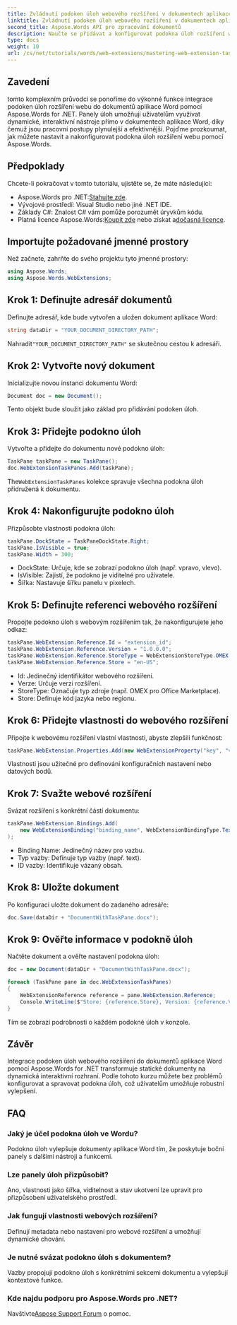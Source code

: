 ```yaml
---
title: Zvládnutí podoken úloh webového rozšíření v dokumentech aplikace Word
linktitle: Zvládnutí podoken úloh webového rozšíření v dokumentech aplikace Word
second_title: Aspose.Words API pro zpracování dokumentů
description: Naučte se přidávat a konfigurovat podokna úloh rozšíření webu v dokumentech aplikace Word pomocí Aspose.Words for .NET. Postupujte podle tohoto komplexního průvodce pro bezproblémovou integraci s podrobnými příklady kódu a podrobnými pokyny.
type: docs
weight: 10
url: /cs/net/tutorials/words/web-extensions/mastering-web-extension-task-panes/
---
```

## Zavedení  

tomto komplexním průvodci se ponoříme do výkonné funkce integrace podoken úloh rozšíření webu do dokumentů aplikace Word pomocí Aspose.Words for .NET. Panely úloh umožňují uživatelům využívat dynamické, interaktivní nástroje přímo v dokumentech aplikace Word, díky čemuž jsou pracovní postupy plynulejší a efektivnější. Pojďme prozkoumat, jak můžete nastavit a nakonfigurovat podokna úloh rozšíření webu pomocí Aspose.Words.

## Předpoklady  

Chcete-li pokračovat v tomto tutoriálu, ujistěte se, že máte následující:  

-  Aspose.Words pro .NET:[Stahujte zde](https://releases.aspose.com/words/net/).  
- Vývojové prostředí: Visual Studio nebo jiné .NET IDE.  
- Základy C#: Znalost C# vám pomůže porozumět úryvkům kódu.  
-  Platná licence Aspose.Words:[Koupit zde](https://purchase.aspose.com/buy) nebo získat a[dočasná licence](https://purchase.aspose.com/temporary-license/).  

## Importujte požadované jmenné prostory  

Než začnete, zahrňte do svého projektu tyto jmenné prostory:  

```csharp
using Aspose.Words;
using Aspose.Words.WebExtensions;
```

## Krok 1: Definujte adresář dokumentů  

Definujte adresář, kde bude vytvořen a uložen dokument aplikace Word:  

```csharp
string dataDir = "YOUR_DOCUMENT_DIRECTORY_PATH";
```

 Nahradit`"YOUR_DOCUMENT_DIRECTORY_PATH"` se skutečnou cestou k adresáři.

## Krok 2: Vytvořte nový dokument  

Inicializujte novou instanci dokumentu Word:  

```csharp
Document doc = new Document();
```

Tento objekt bude sloužit jako základ pro přidávání podoken úloh.

## Krok 3: Přidejte podokno úloh  

Vytvořte a přidejte do dokumentu nové podokno úloh:  

```csharp
TaskPane taskPane = new TaskPane();
doc.WebExtensionTaskPanes.Add(taskPane);
```

 The`WebExtensionTaskPanes` kolekce spravuje všechna podokna úloh přidružená k dokumentu.

## Krok 4: Nakonfigurujte podokno úloh  

Přizpůsobte vlastnosti podokna úloh:  

```csharp
taskPane.DockState = TaskPaneDockState.Right;
taskPane.IsVisible = true;
taskPane.Width = 300;
```

- DockState: Určuje, kde se zobrazí podokno úloh (např. vpravo, vlevo).  
- IsVisible: Zajistí, že podokno je viditelné pro uživatele.  
- Šířka: Nastavuje šířku panelu v pixelech.

## Krok 5: Definujte referenci webového rozšíření  

Propojte podokno úloh s webovým rozšířením tak, že nakonfigurujete jeho odkaz:  

```csharp
taskPane.WebExtension.Reference.Id = "extension_id";
taskPane.WebExtension.Reference.Version = "1.0.0.0";
taskPane.WebExtension.Reference.StoreType = WebExtensionStoreType.OMEX;
taskPane.WebExtension.Reference.Store = "en-US";
```

- Id: Jedinečný identifikátor webového rozšíření.  
- Verze: Určuje verzi rozšíření.  
- StoreType: Označuje typ zdroje (např. OMEX pro Office Marketplace).  
- Store: Definuje kód jazyka nebo regionu.

## Krok 6: Přidejte vlastnosti do webového rozšíření  

Připojte k webovému rozšíření vlastní vlastnosti, abyste zlepšili funkčnost:  

```csharp
taskPane.WebExtension.Properties.Add(new WebExtensionProperty("key", "value"));
```

Vlastnosti jsou užitečné pro definování konfiguračních nastavení nebo datových bodů.

## Krok 7: Svažte webové rozšíření  

Svázat rozšíření s konkrétní částí dokumentu:  

```csharp
taskPane.WebExtension.Bindings.Add(
    new WebExtensionBinding("binding_name", WebExtensionBindingType.Text, "binding_id")
);
```

- Binding Name: Jedinečný název pro vazbu.  
- Typ vazby: Definuje typ vazby (např. text).  
- ID vazby: Identifikuje vázaný obsah.

## Krok 8: Uložte dokument  

Po konfiguraci uložte dokument do zadaného adresáře:  

```csharp
doc.Save(dataDir + "DocumentWithTaskPane.docx");
```

## Krok 9: Ověřte informace v podokně úloh  

Načtěte dokument a ověřte nastavení podokna úloh:  

```csharp
doc = new Document(dataDir + "DocumentWithTaskPane.docx");

foreach (TaskPane pane in doc.WebExtensionTaskPanes)
{
    WebExtensionReference reference = pane.WebExtension.Reference;
    Console.WriteLine($"Store: {reference.Store}, Version: {reference.Version}, ID: {reference.Id}");
}
```

Tím se zobrazí podrobnosti o každém podokně úloh v konzole.

## Závěr  

Integrace podoken úloh webového rozšíření do dokumentů aplikace Word pomocí Aspose.Words for .NET transformuje statické dokumenty na dynamická interaktivní rozhraní. Podle tohoto kurzu můžete bez problémů konfigurovat a spravovat podokna úloh, což uživatelům umožňuje robustní vylepšení.

## FAQ  

### Jaký je účel podokna úloh ve Wordu?  
Podokno úloh vylepšuje dokumenty aplikace Word tím, že poskytuje boční panely s dalšími nástroji a funkcemi.

### Lze panely úloh přizpůsobit?  
Ano, vlastnosti jako šířka, viditelnost a stav ukotvení lze upravit pro přizpůsobení uživatelského prostředí.

### Jak fungují vlastnosti webových rozšíření?  
Definují metadata nebo nastavení pro webové rozšíření a umožňují dynamické chování.

### Je nutné svázat podokno úloh s dokumentem?  
Vazby propojují podokno úloh s konkrétními sekcemi dokumentu a vylepšují kontextové funkce.

### Kde najdu podporu pro Aspose.Words pro .NET?  
 Navštivte[Aspose Support Forum](https://forum.aspose.com/c/words/8) o pomoc.
